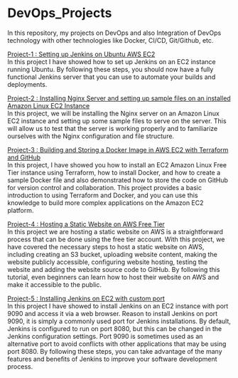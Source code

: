 # DevOps_Projects

In this repository, my projects on DevOps and also Integration of DevOps technology with other technologies like Docker, CI/CD, Git/Github, etc.<br>

<a href="https://github.com/sajathfirthows/DevOps_Projects/tree/master/Setting%20up%20Jenkins%20on%20Ubuntu%20AWS%20EC2">Project-1 : Setting up Jenkins on Ubuntu AWS EC2</a><br>
In this project I have showed how to set up Jenkins on an EC2 instance running Ubuntu. By following these steps, you should now have a fully functional Jenkins server that you can use to automate your builds and deployments.<br>

<a href="https://github.com/sajathfirthows/DevOps_Projects/tree/master/Installing%20Nginx%20Server%20and%20setting%20up%20sample%20files%20on%20an%20installed%20Amazon%20Linux%20EC2%20Instance">Project-2 : Installing Nginx Server and setting up sample files on an installed Amazon Linux EC2 Instance</a><br>
In this project, we will be installing the Nginx server on an Amazon Linux EC2 instance and setting up some sample files to serve on the server. This will allow us to test that the server is working properly and to familiarize ourselves with the Nginx configuration and file structure.<br>

<a href="https://github.com/sajathfirthows/DevOps_Projects/tree/master/Building%20and%20Storing%20a%20Docker%20Image%20in%20AWS%20EC2%20with%20Terraform%20and%20GitHub:%20A%20Step-by-Step%20Guide">Project-3 : Building and Storing a Docker Image in AWS EC2 with Terraform and GitHub</a><br>
In this project, I have showed you how to install an EC2 Amazon Linux Free Tier instance using Terraform, how to install Docker, and how to create a sample Docker file and also demonstrated how to store the code on GitHub for version control and collaboration. This project provides a basic introduction to using Terraform and Docker, and you can use this knowledge to build more complex applications on the Amazon EC2 platform.


<a href="https://github.com/sajathfirthows/DevOps_Projects/tree/master/Hosting%20a%20Static%20Website%20on%20AWS%20Free%C2%A0Tier">Project-4 : Hosting a Static Website on AWS Free Tier</a><br>
In this project we are hosting a static website on AWS is a straightforward process that can be done using the free tier account. With this project, we have covered the necessary steps to host a static website on AWS, including creating an S3 bucket, uploading website content, making the website publicly accessible, configuring website hosting, testing the website and adding the website source code to GitHub. By following this tutorial, even beginners can learn how to host their website on AWS and make it accessible to the public. 


<a href="https://github.com/sajathfirthows/DevOps_Projects/tree/master/Installing%20and%20Configuring%20Jenkins%20on%20an%20EC2%20Instance%20with%20Port%209090">Project-5 : Installing Jenkins on EC2 with custom port</a><br>
In this project I have showed to install Jenkins on an EC2 instance with port 9090 and access it via a web browser. Reason to install Jenkins on port 9090, it is simply a commonly used port for Jenkins installations. By default, Jenkins is configured to run on port 8080, but this can be changed in the Jenkins configuration settings. Port 9090 is sometimes used as an alternative port to avoid conflicts with other applications that may be using port 8080. By following these steps, you can take advantage of the many features and benefits of Jenkins to improve your software development process.



